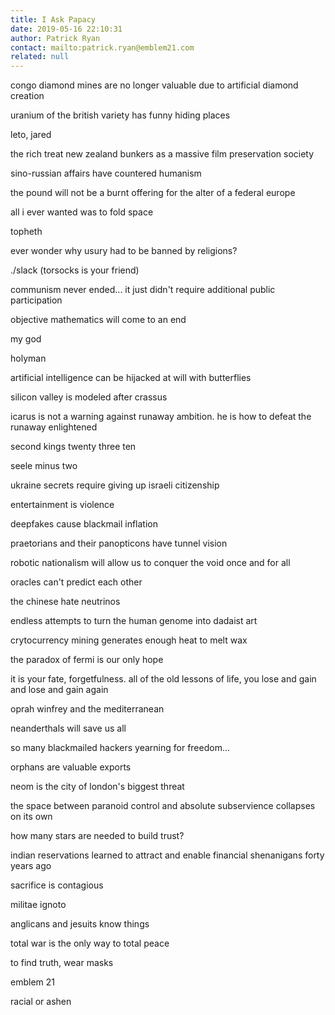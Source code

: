```yaml
---
title: I Ask Papacy
date: 2019-05-16 22:10:31
author: Patrick Ryan
contact: mailto:patrick.ryan@emblem21.com
related: null
---
```


congo diamond mines are no longer valuable due to artificial diamond creation

uranium of the british variety has funny hiding places

leto, jared

the rich treat new zealand bunkers as a massive film preservation society

sino-russian affairs have countered humanism

the pound will not be a burnt offering for the alter of a federal europe

all i ever wanted was to fold space

topheth

ever wonder why usury had to be banned by religions?

./slack (torsocks is your friend)

communism never ended... it just didn't require additional public participation

objective mathematics will come to an end

my god

holyman

artificial intelligence can be hijacked at will with butterflies

silicon valley is modeled after crassus

icarus is not a warning against runaway ambition. he is how to defeat the runaway enlightened

second kings twenty three ten

seele minus two

ukraine secrets require giving up israeli citizenship

entertainment is violence

deepfakes cause blackmail inflation

praetorians and their panopticons have tunnel vision

robotic nationalism will allow us to conquer the void once and for all

oracles can't predict each other

the chinese hate neutrinos

endless attempts to turn the human genome into dadaist art

crytocurrency mining generates enough heat to melt wax

the paradox of fermi is our only hope

it is your fate, forgetfulness. all of the old lessons of life, you lose and gain and lose and gain again

oprah winfrey and the mediterranean

neanderthals will save us all

so many blackmailed hackers yearning for freedom...

orphans are valuable exports

neom is the city of london's biggest threat

the space between paranoid control and absolute subservience collapses on its own

how many stars are needed to build trust?

indian reservations learned to attract and enable financial shenanigans forty years ago

sacrifice is contagious

militae ignoto

anglicans and jesuits know things

total war is the only way to total peace

to find truth, wear masks

emblem 21

racial or ashen